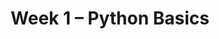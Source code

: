 ---
title: Week 1 – Python Basics
weekNumber: 1
days:
    - date: 2024-9-30
      events: 
        - name: LEC 2
          type: lecture
          title: Expressions and Data Types
          url:
          html:
          podcast:
          readings:
            - name: BPD 1-6
              url: https://notes.dsc10.com/01-getting_started/tools.html
          keywords: Jupyter notebooks, expressions, variables, assignment, functions, int, float
        - name: DIS 1
          type: discussion
          title: Getting Started with Jupyter Notebooks
          url: http://datahub.ucsd.edu/user-redirect/git-sync?repo=https://github.com/dsc-courses/dsc10-2024-fa&subPath=discussion/disc01/disc01.ipynb
    - date: 2024-10-2
      events: 
        - name: LEC 3
          type: lecture
          title: Strings, Lists, and Arrays
          url:
          html:
          podcast:
          readings:
            - name: BPD 7-8
              url: https://notes.dsc10.com/02-data_sets/arrays.html
            - name: CIT 14.1
              url: https://inferentialthinking.com/chapters/14/1/Properties_of_the_Mean.html
          keywords: string methods, mean, median, lists, arrays, array arithmetic
    - date: 2024-10-3
      events:
        - name: LAB 0
          type: lab
          title: Expressions and Data Types
          url:
    - date: 2024-10-4
      events: 
        - name: LEC 4
          type: lecture
          title: Arrays and DataFrames
          url:
          html:
          podcast:
          readings:
            - name: BPD 9
              url: https://notes.dsc10.com/02-data_sets/accessing.html
          keywords: array methods, np.arange, .read_csv, .get, .assign, .sort_values, .iloc, .loc, index
---